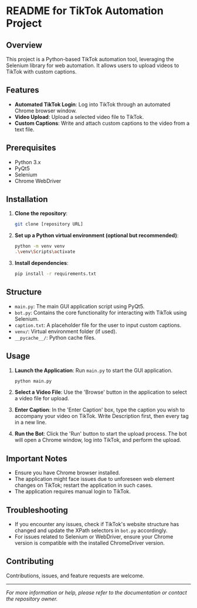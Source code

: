 
# README for TikTok Automation Project

## Overview
This project is a Python-based TikTok automation tool, leveraging the Selenium library for web automation. It allows users to upload videos to TikTok with custom captions.

## Features
- **Automated TikTok Login**: Log into TikTok through an automated Chrome browser window.
- **Video Upload**: Upload a selected video file to TikTok.
- **Custom Captions**: Write and attach custom captions to the video from a text file.

## Prerequisites
- Python 3.x
- PyQt5
- Selenium
- Chrome WebDriver

## Installation
1. **Clone the repository**:
   ```bash
   git clone [repository URL]
   ```

2. **Set up a Python virtual environment (optional but recommended)**:
   ```bash
   python -m venv venv
   .\venv\Scripts\activate
   ```

3. **Install dependencies**:
   ```bash
   pip install -r requirements.txt
   ```

## Structure
- `main.py`: The main GUI application script using PyQt5.
- `bot.py`: Contains the core functionality for interacting with TikTok using Selenium.
- `caption.txt`: A placeholder file for the user to input custom captions.
- `venv/`: Virtual environment folder (if used).
- `__pycache__/`: Python cache files.

## Usage
1. **Launch the Application**:
   Run `main.py` to start the GUI application.
   ```bash
   python main.py
   ```

2. **Select a Video File**:
   Use the 'Browse' button in the application to select a video file for upload.

3. **Enter Caption**:
   In the 'Enter Caption' box, type the caption you wish to accompany your video on TikTok. Write Description first, then every tag in a new line.

4. **Run the Bot**:
   Click the 'Run' button to start the upload process. The bot will open a Chrome window, log into TikTok, and perform the upload.

## Important Notes
- Ensure you have Chrome browser installed.
- The application might face issues due to unforeseen web element changes on TikTok; restart the application in such cases.
- The application requires manual login to TikTok.

## Troubleshooting
- If you encounter any issues, check if TikTok's website structure has changed and update the XPath selectors in `bot.py` accordingly.
- For issues related to Selenium or WebDriver, ensure your Chrome version is compatible with the installed ChromeDriver version.

## Contributing
Contributions, issues, and feature requests are welcome.

---

*For more information or help, please refer to the documentation or contact the repository owner.*
